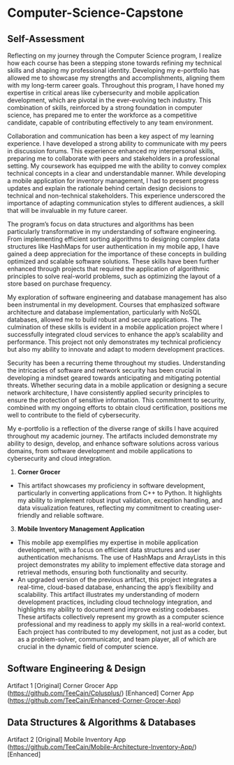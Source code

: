 # Computer-Science-Capstone


## Self-Assessment
  Reflecting on my journey through the Computer Science program, I realize how each course has been a stepping stone towards refining my technical skills and shaping my professional identity. Developing my e-portfolio has allowed me to showcase my strengths and accomplishments, aligning them with my long-term career goals. Throughout this program, I have honed my expertise in critical areas like cybersecurity and mobile application development, which are pivotal in the ever-evolving tech industry. This combination of skills, reinforced by a strong foundation in computer science, has prepared me to enter the workforce as a competitive candidate, capable of contributing effectively to any team environment.
  
  Collaboration and communication has been a key aspect of my learning experience. I have developed a strong ability to communicate with my peers in discussion forums. This experience enhanced my interpersonal skills, preparing me to collaborate with peers and stakeholders in a professional setting. My coursework has equipped me with the ability to convey complex technical concepts in a clear and understandable manner. While developing a mobile application for inventory management, I had to present progress updates and explain the rationale behind certain design decisions to technical and non-technical stakeholders. This experience underscored the importance of adapting communication styles to different audiences, a skill that will be invaluable in my future career.

  The program’s focus on data structures and algorithms has been particularly transformative in my understanding of software engineering. From implementing efficient sorting algorithms to designing complex data structures like HashMaps for user authentication in my mobile app, I have gained a deep appreciation for the importance of these concepts in building optimized and scalable software solutions. These skills have been further enhanced through projects that required the application of algorithmic principles to solve real-world problems, such as optimizing the layout of a store based on purchase frequency.

  My exploration of software engineering and database management has also been instrumental in my development. Courses that emphasized software architecture and database implementation, particularly with NoSQL databases, allowed me to build robust and secure applications. The culmination of these skills is evident in a mobile application project where I successfully integrated cloud services to enhance the app’s scalability and performance. This project not only demonstrates my technical proficiency but also my ability to innovate and adapt to modern development practices.

  Security has been a recurring theme throughout my studies. Understanding the intricacies of software and network security has been crucial in developing a mindset geared towards anticipating and mitigating potential threats. Whether securing data in a mobile application or designing a secure network architecture, I have consistently applied security principles to ensure the protection of sensitive information. This commitment to security, combined with my ongoing efforts to obtain cloud certification, positions me well to contribute to the field of cybersecurity.


My e-portfolio is a reflection of the diverse range of skills I have acquired throughout my academic journey. The artifacts included demonstrate my ability to design, develop, and enhance software solutions across various domains, from software development and mobile applications to cybersecurity and cloud integration.
1.	**Corner Grocer**
- This artifact showcases my proficiency in software development, particularly in converting applications from C++ to Python. It highlights my ability to implement robust input validation, exception handling, and data visualization features, reflecting my commitment to creating user-friendly and reliable software.
3.	**Mobile Inventory Management Application**
- This mobile app exemplifies my expertise in mobile application development, with a focus on efficient data structures and user authentication mechanisms. The use of HashMaps and ArrayLists in this project demonstrates my ability to implement effective data storage and retrieval methods, ensuring both functionality and security.
- An upgraded version of the previous artifact, this project integrates a real-time, cloud-based database, enhancing the app’s flexibility and scalability. This artifact illustrates my understanding of modern development practices, including cloud technology integration, and highlights my ability to document and improve existing codebases.
These artifacts collectively represent my growth as a computer science professional and my readiness to apply my skills in a real-world context. Each project has contributed to my development, not just as a coder, but as a problem-solver, communicator, and team player, all of which are crucial in the dynamic field of computer science.

## Software Engineering & Design
Artifact 1
[Original] Corner Grocer App (https://github.com/TeeCain/Cplusplus/)
[Enhanced] Corner App (https://github.com/TeeCain/Enhanced-Corner-Grocer-App)


## Data Structures & Algorithms & Databases
Artifact 2
[Original] Mobile Inventory App (https://github.com/TeeCain/Mobile-Architecture-Inventory-App/)
[Enhanced]  
